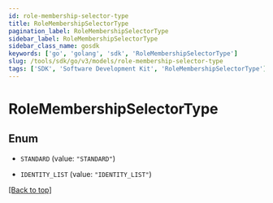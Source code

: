 ```yaml
---
id: role-membership-selector-type
title: RoleMembershipSelectorType
pagination_label: RoleMembershipSelectorType
sidebar_label: RoleMembershipSelectorType
sidebar_class_name: gosdk
keywords: ['go', 'golang', 'sdk', 'RoleMembershipSelectorType'] 
slug: /tools/sdk/go/v3/models/role-membership-selector-type
tags: ['SDK', 'Software Development Kit', 'RoleMembershipSelectorType']
---
```


# RoleMembershipSelectorType

## Enum


* `STANDARD` (value: `"STANDARD"`)

* `IDENTITY_LIST` (value: `"IDENTITY_LIST"`)


[[Back to top]](#) 


